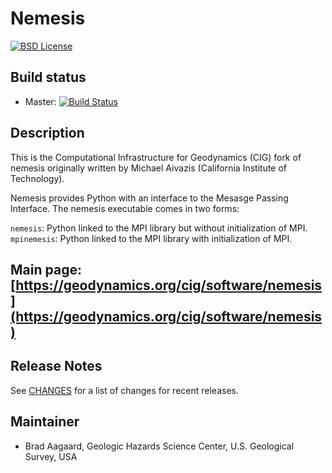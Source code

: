 # Nemesis

[![BSD License](https://img.shields.io/badge/license-BSD-blue.svg)](https://github.com/geodynamics/nemesis/blob/master/COPYING)


## Build status
* Master: [![Build Status](https://travis-ci.org/geodynamics/nemesis.svg?branch=master)](https://travis-ci.org/geodynamics/nemesis)

## Description

This is the Computational Infrastructure for Geodynamics (CIG) fork of
nemesis originally written by Michael Aivazis (California
Institute of Technology).

Nemesis provides Python with an interface to the Mesasge Passing
Interface. The nemesis executable comes in two forms:

`nemesis`: Python linked to the MPI library but without initialization of MPI.
`mpinemesis`: Python linked to the MPI library with initialization of MPI.

## Main page: [https://geodynamics.org/cig/software/nemesis](https://geodynamics.org/cig/software/nemesis)

## Release Notes

See [CHANGES](CHANGES) for a list of changes for recent releases.

## Maintainer

* Brad Aagaard, Geologic Hazards Science Center, U.S. Geological Survey, USA
